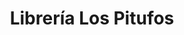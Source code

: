 ---
title: "Librería Los Pitufos"
url: /ciudad-de-guatemala/libreria-los-pitufos/
shop: Schreibwaren
---